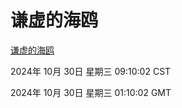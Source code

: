 # 谦虚的海鸥
[谦虚的海鸥](http://219.139.197.74:56308/qxdho/course/base/hotlink/index.php)

2024年 10月 30日 星期三 09:10:02 CST

2024年 10月 30日 星期三 01:10:02 GMT
